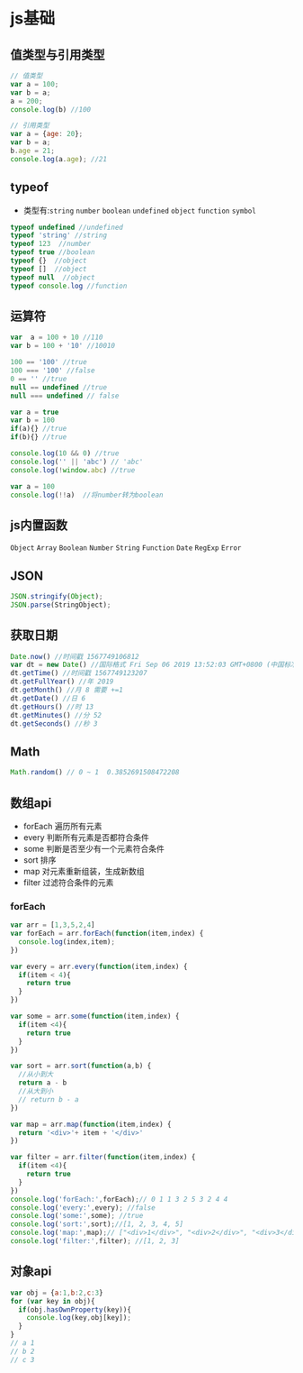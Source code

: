 # js基础
## 值类型与引用类型
```js
// 值类型
var a = 100;
var b = a;
a = 200;
console.log(b) //100

// 引用类型
var a = {age: 20};
var b = a;
b.age = 21;
console.log(a.age); //21
```

## typeof
- 类型有:`string` `number` `boolean` `undefined` `object` `function` `symbol`
```js
typeof undefined //undefined
typeof 'string' //string
typeof 123  //number
typeof true //boolean
typeof {}  //object
typeof []  //object
typeof null  //object
typeof console.log //function
```

## 运算符
```js
var  a = 100 + 10 //110
var b = 100 + '10' //10010

100 == '100' //true
100 === '100' //false
0 == '' //true
null == undefined //true 
null === undefined // false

var a = true
var b = 100
if(a){} //true
if(b){} //true

console.log(10 && 0) //true
console.log('' || 'abc') // 'abc'
console.log(!window.abc) //true

var a = 100
console.log(!!a)  //将number转为boolean
```

## js内置函数
`Object` `Array` `Boolean` `Number` `String` `Function` `Date` `RegExp` `Error`

## JSON
```js
JSON.stringify(Object);
JSON.parse(StringObject);
```

## 获取日期
```js
Date.now() //时间戳 1567749106812
var dt = new Date() //国际格式 Fri Sep 06 2019 13:52:03 GMT+0800 (中国标准时间)
dt.getTime() //时间戳 1567749123207
dt.getFullYear() //年 2019
dt.getMonth() //月 8 需要 +=1
dt.getDate() //日 6
dt.getHours() //时 13
dt.getMinutes() //分 52
dt.getSeconds() //秒 3
```

## Math
```js
Math.random() // 0 ~ 1  0.3852691508472208 
```
## 数组api
- forEach 遍历所有元素
- every 判断所有元素是否都符合条件
- some 判断是否至少有一个元素符合条件
- sort 排序
- map 对元素重新组装，生成新数组
- filter 过滤符合条件的元素
### forEach
```js
var arr = [1,3,5,2,4]
var forEach = arr.forEach(function(item,index) {
  console.log(index,item);
})

var every = arr.every(function(item,index) {
  if(item < 4){
    return true
  }
})

var some = arr.some(function(item,index) {
  if(item <4){
    return true
  }
})

var sort = arr.sort(function(a,b) {
  //从小到大
  return a - b
  //从大到小
  // return b - a
})

var map = arr.map(function(item,index) {
  return '<div>'+ item + '</div>'
})

var filter = arr.filter(function(item,index) {
  if(item <4){
    return true
  }
})
console.log('forEach:',forEach);// 0 1 1 3 2 5 3 2 4 4
console.log('every:',every); //false
console.log('some:',some); //true
console.log('sort:',sort);//[1, 2, 3, 4, 5]
console.log('map:',map);// ["<div>1</div>", "<div>2</div>", "<div>3</div>", "<div>4</div>", "<div>5</div>"]
console.log('filter:',filter); //[1, 2, 3]
```
## 对象api
```js
var obj = {a:1,b:2,c:3}
for (var key in obj){
  if(obj.hasOwnProperty(key)){
    console.log(key,obj[key]);
  }
}
// a 1
// b 2
// c 3
```
